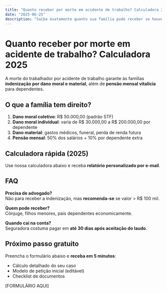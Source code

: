 ```yaml
---
title: "Quanto receber por morte em acidente de trabalho? Calculadora 2025"
date: "2025-06-25"
description: "Saiba exatamente quanto sua família pode receber se houver morte por acidente de trabalho. Calculadora gratuita + modelo de petição."
---
```


# Quanto receber por morte em acidente de trabalho? Calculadora 2025

A morte do trabalhador por acidente de trabalho garante às famílias **indenização por dano moral e material**, além de **pensão mensal vitalícia** para dependentes.

## O que a família tem direito?

1. **Dano moral coletivo**: R$ 50.000,00 (padrão STF)
2. **Dano moral individual**: varia de R$ 30.000,00 a R$ 200.000,00 por dependente
3. **Dano material**: gastos médicos, funeral, perda de renda futura
4. **Pensão mensal**: 50% dos salários + 10% por dependente extra

## Calculadora rápida (2025)

Use nossa calculadora abaixo e receba **relatório personalizado por e-mail**.

## FAQ

**Precisa de advogado?**  
Não para receber a indenização, mas **recomenda-se** se valor &gt; R$ 100 mil.

**Quem pode receber?**  
Cônjuge, filhos menores, pais dependentes economicamente.

**Quando cai na conta?**  
Seguradora costuma pagar em **até 30 dias após aceitação do laudo**.

## Próximo passo gratuito

Preencha o formulário abaixo e **receba em 5 minutos**:
- Cálculo detalhado do seu caso
- Modelo de petição inicial (editável)
- Checklist de documentos

[FORMULÁRIO AQUI]
